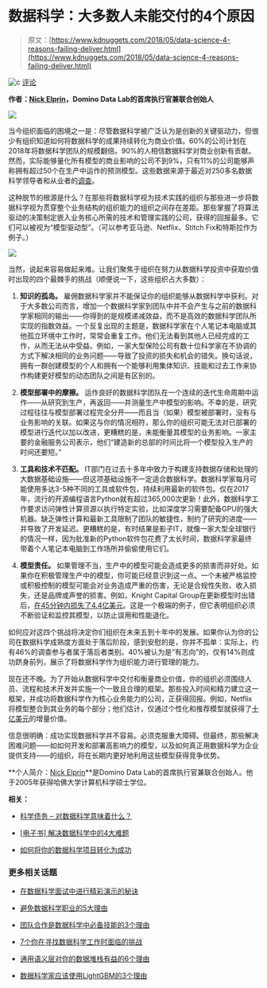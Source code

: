 # 数据科学：大多数人未能交付的4个原因

> 原文：[https://www.kdnuggets.com/2018/05/data-science-4-reasons-failing-deliver.html](https://www.kdnuggets.com/2018/05/data-science-4-reasons-failing-deliver.html)

![c](../Images/3d9c022da2d331bb56691a9617b91b90.png) [评论](#comments)

**作者：[Nick Elprin](https://www.linkedin.com/in/nick-elprin-0b30a038/)，Domino Data Lab的首席执行官兼联合创始人**

![](../Images/ae8a45ca81b835c9ae0c2d81d3a47aad.png)

当今组织面临的困境之一是：尽管数据科学被广泛认为是创新的关键驱动力，但很少有组织知道如何将数据科学的成果持续转化为商业价值。60%的公司计划在2018年将数据科学团队的规模翻倍。90%的人相信数据科学对商业创新有贡献。然而，实际能够量化所有模型的商业影响的公司不到9%，只有11%的公司能够声称拥有超过50个在生产中运作的预测模型。这些数据来源于最近对250多名数据科学领导者和从业者的[调查](https://www.dominodatalab.com/resources/key-factors-journey-become-model-driven/)。

这种脱节的根源是什么？在那些将数据科学视为技术实践的组织与那些进一步将数据科学视为贯穿整个业务结构的组织能力的组织之间存在差距。那些掌握了将算法驱动的决策制定嵌入业务核心所需的技术和管理实践的公司，获得的回报最多。它们可以被视为“模型驱动型”。（可以参考亚马逊、Netflix、Stitch Fix和特斯拉作为例子。）

![](../Images/e7aca415bc0be909e415f6f678f07304.png)

当然，说起来容易做起来难。让我们聚焦于组织在努力从数据科学投资中获取价值时出现的四个最棘手的挑战（顺便说一下，这些组织占大多数）：

1.  **知识的孤岛。** 雇佣数据科学家并不能保证你的组织能够从数据科学中获利。对于大多数公司而言，增加一个数据科学家到团队中并不会产生与之前的数据科学家相同的输出——你得到的是规模递减效益，而不是高效的数据科学团队所实现的指数效益。一个反复出现的主题是，数据科学家在个人笔记本电脑或其他孤立环境中工作时，常常会重复工作。他们无法看到其他人已经完成的工作，从而无法从中受益。例如，一家大型保险公司有数十位科学家在不协调的方式下解决相同的业务问题——导致了投资的损失和机会的错失。换句话说，拥有一群创建模型的个人和拥有一个能够利用集体知识、技能和过去工作来协作构建更好模型的动态团队之间是有区别的。

1.  **模型部署中的摩擦。** 运作良好的数据科学团队在一个连续的迭代生命周期中运作——从研究到生产，再返回——并测量生产中模型的影响。不幸的是，研究过程往往与模型部署过程完全分开——而且当（如果）模型被部署时，没有与业务影响的关联。如果这与你的情况相符，那么你的组织可能无法对已部署的模型进行迭代以加以改进，更糟糕的是，未能衡量其模型的业务影响。一家主要的金融服务公司表示，他们“建造新的总部的时间比将一个模型投入生产的时间还要短。”

1.  **工具和技术不匹配。** IT部门在过去十多年中致力于构建支持数据存储和处理的大数据基础设施——但这项基础设施不一定适合数据科学。数据科学家每月可能使用多达3-5种不同的工具或软件包，持续利用最新的软件包。仅在2017年，流行的开源编程语言Python就有超过365,000次更新！此外，数据科学工作要求访问弹性计算资源以执行特定实验，比如深度学习需要配备GPU的强大机器。缺乏弹性计算和最新工具限制了团队的敏捷性，制约了研究的进度——并导致了开发延迟。更糟糕的是，有时结果是影子IT，就像一家大型全球银行的情况一样，因为批准新的Python软件包花费了太长时间，数据科学家最终带着个人笔记本电脑到工作场所并偷偷使用它们。

1.  **模型责任。** 如果管理不当，生产中的模型可能会造成更多的损害而非好处。如果你在积极管理生产中的模型，你可能已经意识到这一点。一个未被严格监控或积极控制的模型可能会对业务造成严重的伤害，无论是合规性失败、收入损失，还是品牌或声誉的损害。例如，Knight Capital Group在更新模型时出错后，[在45分钟内损失了4.4亿美元](https://dealbook.nytimes.com/2012/08/02/knight-capital-says-trading-mishap-cost-it-440-million/)。这是一个极端的例子，但它表明组织必须不断验证和监控其模型，以防止误用和性能退化。

如何应对这四个挑战将决定你们组织在未来五到十年中的发展。如果你认为你的公司在数据科学成熟度方面处于落后阶段，感到安慰的是，你并不孤单：实际上，约有46%的调查参与者属于落后者类别。40%被认为是“有志向”的，仅有14%则成功跻身前列，展示了将数据科学作为组织能力进行管理的能力。

现在还不晚。为了开始从数据科学中交付和衡量商业价值，你的组织必须围绕人员、流程和技术开发并实施一个一致且合理的框架。那些投入时间和精力建立这一框架，并成功将数据科学作为核心业务能力的公司，正获得回报。例如，Netflix将模型整合到其业务的每个部分；他们估计，仅通过个性化和推荐模型就获得了[十亿美元](http://www.businessinsider.com/netflix-recommendation-engine-worth-1-billion-per-year-2016-6)的增量价值。

信息很明确：成功实现数据科学并不容易。必须克服重大障碍。但最终，那些解决困难问题——如如何开发和部署高影响力的模型，以及如何真正用数据科学为企业提供支持——的组织，将在长期内更好地利用这些模型获得竞争优势。

**个人简介：[Nick Elprin](https://www.linkedin.com/in/nick-elprin-0b30a038/)**是Domino Data Lab的首席执行官兼联合创始人。他于2005年获得哈佛大学计算机科学硕士学位。

**相关：**

+   [科学债务 – 对数据科学意味着什么？](https://www.kdnuggets.com/2018/05/scientific-debt.html)

+   [[电子书] 解决数据科学中的4大难题](https://www.kdnuggets.com/2018/03/databricks-solving-4-big-problems-data-science.html)

+   [如何将你的数据科学项目转化为成功](https://www.kdnuggets.com/2017/07/olavlaudy-turn-data-science-projects-into-success.html)

### 更多相关话题

+   [在数据科学面试中进行精彩演示的秘诀](https://www.kdnuggets.com/2022/01/deliver-killer-presentation-data-science-interviews.html)

+   [避免数据科学职业的5大理由](https://www.kdnuggets.com/2022/04/top-5-reasons-avoid-data-science-career.html)

+   [团队合作是数据科学中必备技能的3个理由](https://www.kdnuggets.com/2022/05/3-reasons-teamwork-essential-skill-data-science.html)

+   [7个你在寻找数据科学工作时面临的挑战](https://www.kdnuggets.com/7-reasons-why-youre-struggling-to-land-a-data-science-job)

+   [通用语义层对你的数据堆栈有益的6个理由](https://www.kdnuggets.com/2024/01/cube-6-reasons-why-a-universal-semantic-layer-is-beneficial)

+   [数据科学家应该使用LightGBM的3个理由](https://www.kdnuggets.com/2022/01/data-scientists-reasons-lightgbm.html)
